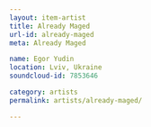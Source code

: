 ```yaml
---
layout: item-artist
title: Already Maged
url-id: already-maged
meta: Already Maged

name: Egor Yudin
location: Lviv, Ukraine
soundcloud-id: 7853646

category: artists
permalink: artists/already-maged/

---
```



